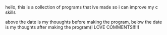 hello, this is a collection of programs that ive made so i can improve my c skills

above the date is my thouughts before making the program, 
below the date is my thoughts after making the program(I LOVE COMMENTS!!!!)

